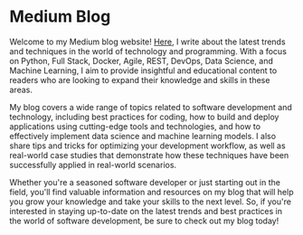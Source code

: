 # Medium Blog
Welcome to my Medium blog website! [Here](https://medium.com/@bpst.blog), I write about the latest trends and techniques in the world of technology and programming. With a focus on Python, Full Stack, Docker, Agile, REST, DevOps, Data Science, and Machine Learning, I aim to provide insightful and educational content to readers who are looking to expand their knowledge and skills in these areas.

My blog covers a wide range of topics related to software development and technology, including best practices for coding, how to build and deploy applications using cutting-edge tools and technologies, and how to effectively implement data science and machine learning models. I also share tips and tricks for optimizing your development workflow, as well as real-world case studies that demonstrate how these techniques have been successfully applied in real-world scenarios.

Whether you're a seasoned software developer or just starting out in the field, you'll find valuable information and resources on my blog that will help you grow your knowledge and take your skills to the next level. So, if you're interested in staying up-to-date on the latest trends and best practices in the world of software development, be sure to check out my blog today!
